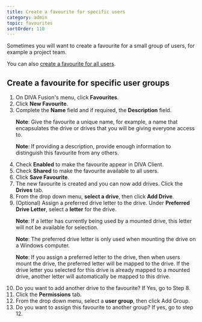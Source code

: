 ```yaml
---
title: Create a favourite for specific users
category: admin
topic: favourites
sortOrder: 110
---
```


Sometimes you will want to create a favourite for a small group of users, for example a project team.

You can also [create a favourite for all users](/v2/articles/create-favourite.html).

## Create a favourite for specific user groups

<ol>

  <li>On DIVA Fusion's menu, click <strong>Favourites</strong>.</li>

  <li>Click <strong>New Favourite</strong>.</li>

  <li>
    Complete the <strong>Name</strong> field and if required, the <strong>Description</strong> field.
    <p class="note"><strong>Note</strong>: Give the favourite a unique name, for example, a name that encapsulates the drive or drives that you will be giving everyone access to.</p>
    <p class="note"><strong>Note</strong>: If providing a description, provide enough information to distinguish this favourite from any others.</p>
  </li>

  <li>Check <strong>Enabled</strong> to make the favourite appear in DIVA Client.</li>

  <li>Check <strong>Shared</strong> to make the favourite available to all users.</li>

  <li>Click <strong>Save Favourite</strong>.

  <li>The new favourite is created and you can now add drives. Click the <strong>Drives</strong> tab.</li>

  <li>From the drop down menu, <strong>select a drive</strong>, then click <strong>Add Drive</strong>.</li>

  <li>
    (Optional) Assign a preferred drive letter to the drive. Under <strong>Preferred Drive Letter</strong>, select a <strong>letter</strong> for the drive.
    <p class="note"><strong>Note</strong>: If a letter has currently being used by a mounted drive, this letter will not be available for selection.</p>
    <p class="note"><strong>Note</strong>: The preferred drive letter is only used when mounting the drive on a Windows computer.</p>
    <p class="note"><strong>Note</strong>: If you assign a preferred letter to the drive, then when users mount the drive, the preferred letter will be mapped to the drive. If the drive letter you selected for this drive is already mapped to a mounted drive, another letter will automatically be mapped to this drive.</p>
  </li>

  <li>Do you want to add another drive to the favourite? If Yes, go to Step 8.</li>

  <li>Click the <strong>Permissions</strong> tab.</li>

  <li>From the drop down menu, select a <strong>user group</strong>, then click </strong>Add Group</strong>.</li>

  <li>Do you want to assign this favourite to another group? If yes, go to step 12.</li>

</ol>
